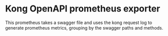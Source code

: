 # Kong OpenAPI prometheus exporter

This prometheus takes a swagger file and uses the kong request log to generate prometheus metrics, grouping by the swagger paths and methods.
